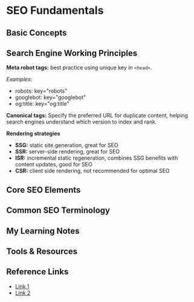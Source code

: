 # SEO Fundamentals

## Basic Concepts

<!-- What is SEO and core principles -->

## Search Engine Working Principles

<!-- How search engines crawl, index, and rank -->

**Meta robot tags:** best practice using unique key in `<head>`.

_Examples_:

- robots: key="robots"
- googlebot: key="googlebot"
- og:title: key="og:title"

**Canonical tags:** Specify the preferred URL for duplicate content, helping search engines understand which version to index and rank.

**Rendering strategies**

- **SSG:** static site generation, great for SEO
- **SSR:** server-side rendering, great for SEO
- **ISR:** incremental static regeneration, combines SSG benefits with content updates, good for SEO
- **CSR:** client side rendering, not recommended for optimal SEO

## Core SEO Elements

<!-- On-page, off-page, technical SEO overview -->

## Common SEO Terminology

<!-- Essential terms and definitions -->

## My Learning Notes

<!-- Personal insights and key takeaways -->

## Tools & Resources

<!-- Useful tools and learning materials -->

## Reference Links

- [Link 1](url)
- [Link 2](url)
